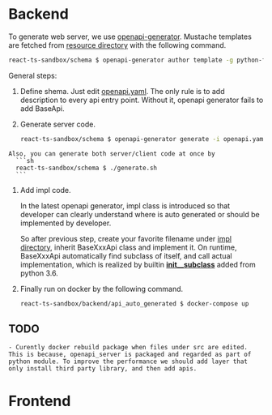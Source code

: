
# Backend
To generate web server, we use [openapi-generator](https://github.com/OpenAPITools/openapi-generator). Mustache templates are fetched from [resource directory](https://github.com/OpenAPITools/openapi-generator/tree/master/modules/openapi-generator/src/main/resources) with the following command.

```sh
react-ts-sandbox/schema $ openapi-generator author template -g python-fastapi -o ./backend-template
```

General steps:
  1. Define shema.
    Just edit [openapi.yaml](./openapi.yaml). The only rule is to add description to every api entry point.
    Without it, openapi generator fails to add BaseApi.
  
  1. Generate server code.
      ```sh
      react-ts-sandbox/schema $ openapi-generator generate -i openapi.yaml -t backend-template -g python-fastapi -o ../backend/api_auto_generated
      ```
    Also, you can generate both server/client code at once by
      ```sh
      react-ts-sandbox/schema $ ./generate.sh
      ```
      
  1. Add impl code.
  
     In the latest openapi generator, impl class is introduced so that developer can clearly understand where is auto generated or should be implemented by developer. 
     
     So after previous step, create your favorite filename under [impl directory](../backend/api_auto_generated/src/openapi_server/impl/), inherit BaseXxxApi class and implement it. On runtime, BaseXxxApi automatically find subclass of itself, and call actual implementation, which is realized by builtin [__init__subclass__](https://docs.python.org/ja/3/reference/datamodel.html#object.__init_subclass__) added from python 3.6.
     
  1. Finally run on docker by the following command.
      ```sh
      react-ts-sandbox/backend/api_auto_generated $ docker-compose up
      ```

## TODO
    - Curently docker rebuild package when files under src are edited. This is because, openapi_server is packaged and regarded as part of python module. To improve the performance we should add layer that only install third party library, and then add apis.

# Frontend